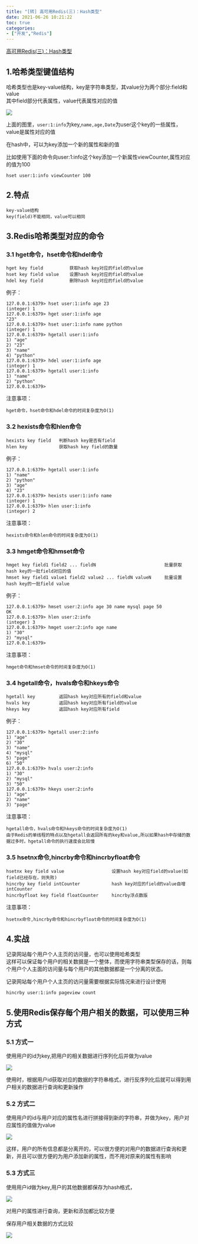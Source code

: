 ```yaml
---
title: "[转] 高可用Redis(三)：Hash类型"
date: 2021-06-26 10:21:22
toc: true
categories:
- ["开发","Redis"]
---
```


[高可用Redis(三)：Hash类型](https://www.cnblogs.com/renpingsheng/p/9774526.html)



## 1.哈希类型键值结构

哈希类型也是key-value结构，key是字符串类型，其value分为两个部分:field和value<br />
其中field部分代表属性，value代表属性对应的值

![](https://file.wulicode.com/yuque/202208/04/15/0054av3KMGWP.png)

上面的图里，`user:1:info`为key,`name,age,Date`为user这个key的一些属性，value是属性对应的值

在hash中，可以为key添加一个新的属性和新的值

比如使用下面的命令向user:1:info这个key添加一个新属性viewCounter,属性对应的值为100

```
hset user:1:info viewCounter 100
```


## 2.特点

```
key-value结构
key(field)不能相同，value可以相同
```


## 3.Redis哈希类型对应的命令


### 3.1 hget命令，hset命令和hdel命令

```
hget key field          获取hash key对应的field的value
hset key field value    设置hash key对应的field的value
hdel key field          删除hash key对应的field的value
```

例子：

```
127.0.0.1:6379> hset user:1:info age 23
(integer) 1
127.0.0.1:6379> hget user:1:info age
"23"
127.0.0.1:6379> hset user:1:info name python
(integer) 1
127.0.0.1:6379> hgetall user:1:info
1) "age"
2) "23"
3) "name"
4) "python"
127.0.0.1:6379> hdel user:1:info age
(integer) 1
127.0.0.1:6379> hgetall user:1:info
1) "name"
2) "python"
127.0.0.1:6379>
```

注意事项：

```
hget命令，hset命令和hdel命令的时间复杂度为O(1)
```


### 3.2 hexists命令和hlen命令

```
hexists key field   判断hash key是否有field
hlen key            获取hash key field的数量
```

例子：

```
127.0.0.1:6379> hgetall user:1:info
1) "name"
2) "python"
3) "age"
4) "23"
127.0.0.1:6379> hexists user:1:info name
(integer) 1
127.0.0.1:6379> hlen user:1:info
(integer) 2
```

注意事项：

```
hexists命令和hlen命令的时间复杂度为O(1)
```


### 3.3 hmget命令和hmset命令

```
hmget key field1 field2 ... fieldN                          批量获取hash key的一批field对应的值
hmset key field1 value1 field2 value2 ... fieldN valueN     批量设置hash key的一批field value
```

例子：

```
127.0.0.1:6379> hmset user:2:info age 30 name mysql page 50
OK
127.0.0.1:6379> hlen user:2:info
(integer) 3
127.0.0.1:6379> hmget user:2:info age name
1) "30"
2) "mysql"
127.0.0.1:6379>
```

注意事项：

```
hmget命令和hmset命令的时间复杂度为O(1)
```


### 3.4 hgetall命令，hvals命令和hkeys命令

```
hgetall key         返回hash key对应所有的field和value
hvals key           返回hash key对应所有field的value
hkeys key           返回hash key对应所有field
```

例子：

```
127.0.0.1:6379> hgetall user:2:info
1) "age"
2) "30"
3) "name"
4) "mysql"
5) "page"
6) "50"
127.0.0.1:6379> hvals user:2:info
1) "30"
2) "mysql"
3) "50"
127.0.0.1:6379> hkeys user:2:info
1) "age"
2) "name"
3) "page"
```

注意事项：

```
hgetall命令，hvals命令和hkeys命令的时间复杂度为O(1)
由于Redis的单线程的特点以及hgetall会返回所有的key和value,所以如果hash中存储的数据过多时，hgetall命令的执行速度会比较慢
```


### 3.5 hsetnx命令,hincrby命令和hincrbyfloat命令

```
hsetnx key field value                  设置hash key对应field的value(如field已经存在，则失败)
hincrby key field intCounter            hash key对应的field的value自增intCounter
hincrbyfloat key field floatCounter     hincrby浮点数版
```

注意事项：

```
hsetnx命令,hincrby命令和hincrbyfloat命令的时间复杂度为O(1)
```


## 4.实战

记录网站每个用户个人主页的访问量，也可以使用哈希类型<br />
这样可以保证每个用户的相关数据是一个整体，而使用字符串类型保存的话，则每个用户个人主面的访问量与每个用户的其他数据都是一个分离的状态。

记录网站每个用户个人主页的访问量需要根据实际情况来进行设计使用

```
hincrby user:1:info pageview count
```


## 5.使用Redis保存每个用户相关的数据，可以使用三种方式


### 5.1 方式一

使用用户的id为key,把用户的相关数据进行序列化后并做为value

![](https://file.wulicode.com/yuque/202208/04/15/0055sc42Z4m7.png)

使用时，根据用户id获取对应的数据的字符串格式，进行反序列化后就可以得到用户相关的数据进行查询和更新操作


### 5.2 方式二

使用用户的id与用户对应的属性名进行拼接得到新的字符串，并做为key，用户对应属性的值做为value

![](https://file.wulicode.com/yuque/202208/04/15/00556B05LQvg.png)

这样，用户的所有信息都是分离开的，可以很方便的对用户的数据进行查询和更新，并且可以很方便的为用户添加新的属性，而不用对原来的属性有影响


### 5.3 方式三

使用用户id做为key,用户的其他数据都保存为hash格式，

![](https://file.wulicode.com/yuque/202208/04/15/0056K6LLLwSy.png)

对用户的属性进行查询，更新和添加都比较方便

保存用户相关数据的方式比较

![](https://file.wulicode.com/yuque/202208/04/15/0056C2GtmfmP.png)

